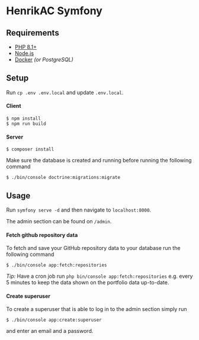 # HenrikAC Symfony

## Requirements
- [PHP 8.1+](https://www.php.net/)
- [Node.js](https://nodejs.org/en/)
- [Docker](https://www.docker.com/) *(or PostgreSQL)*

## Setup
Run `cp .env .env.local` and update `.env.local`.

#### Client
```
$ npm install
$ npm run build
```

#### Server
```
$ composer install
```

Make sure the database is created and running before running the following command

```
$ ./bin/console doctrine:migrations:migrate
```

## Usage
Run `symfony serve -d` and then navigate to `localhost:8000`.  

The admin section can be found on `/admin`.

#### Fetch github repository data
To fetch and save your GitHub repository data to your database run the following command

```
$ ./bin/console app:fetch:repositories
```

*Tip:* Have a cron job run `php bin/console app:fetch:repositories` e.g. every 5 minutes to keep the data shown on the portfolio data up-to-date. 

#### Create superuser
To create a superuser that is able to log in to the admin section simply run

```
$ ./bin/console app:create:superuser
```

and enter an email and a password.